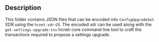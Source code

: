 ## Description
This folder contains JSON files that can be encoded into `ConfigUpgradeSet` XDR using the `hcnet-xdr` cli. The encoded xdr can be used along with the `get-settings-upgrade-txs` hcnet-core command line tool to craft the transactions required to propose a settings upgrade. 